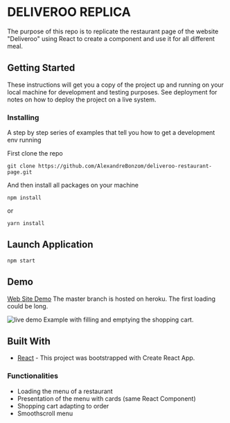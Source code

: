 # DELIVEROO REPLICA

The purpose of this repo is to replicate the restaurant page of the website "Deliveroo" using React to create a component and use it for all different meal.


## Getting Started

These instructions will get you a copy of the project up and running on your local machine for development and testing purposes. See deployment for notes on how to deploy the project on a live system.

### Installing

A step by step series of examples that tell you how to get a development env running

First clone the repo

```
git clone https://github.com/AlexandreBonzom/deliveroo-restaurant-page.git 
```

And then install all packages on your machine

```
npm install
```

or

```
yarn install
```


## Launch Application

```
npm start
```

## Demo

[Web Site Demo](https://deliveroo-react-exercice.herokuapp.com/) The master branch is hosted on heroku. The first loading could be long.


  
![live demo](https://media.giphy.com/media/cPNwPWdMBhMlSlltb7/giphy.gif)
Example with filling and emptying the shopping cart.




## Built With

- [React](https://reactjs.org/) - This project was bootstrapped with Create React App.




### Functionalities
* Loading the menu of a restaurant
* Presentation of the menu with cards (same React Component)
* Shopping cart adapting to order
* Smoothscroll menu




